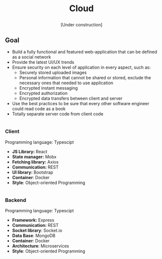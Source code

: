 
# <p align=center>**Cloud**</p>

<p align=center>[Under construction]</p>

## **Goal**

- Build a fully functional and featured web-application that can be defined as a social network
- Provide the latest UI/UX trends
- Ensure security on each level of application in every aspect, such as:
    - Securely stored uploaded images
    - Personal information that cannot be shared or stored, exclude the necessary ones that needed to use application
    - Encrypted instant messaging
    - Encrypted authorization 
    - Encrypted data transfers between client and server
- Use the best practices to be sure that every other software engineer could read code as a book
- Totally separate server code from client code

#

### **Client**

Programming language: Typescipt

- **JS Library:** React
- **State manager:** Mobx
- **Fetching library:** Axios
- **Communication:** REST
- **UI library:** Bootstrap 
- **Container**: Docker
- **Style**: Object-oriented Programming

#

### **Backend**

Programming language: Typescipt  

- **Framework:** Express
- **Communication:** REST
- **Socket library**: Socket.io
- **Data Base**: MongoDB
- **Container**: Docker
- **Architecture**: Microservices
- **Style**: Object-oriented Programming

